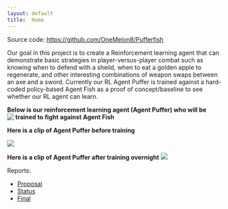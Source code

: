 ```yaml
---
layout: default
title:  Home
---
```


Source code: https://github.com/OneMelon8/Pufferfish

<p  font-family= 'Roboto'>
Our goal in this project is to create a Reinforcement learning agent that can demonstrate basic strategies in  player-versus-player combat such as knowing when to defend with a sheild, when to eat a golden apple to regenerate, and other interesting combinations of weapon swaps between an axe and a sword. Currently our RL Agent Puffer is trained against a hard-coded policy-based Agent Fish as a proof of concept/baseline to see whether our RL agent can learn.
</p>
<p>
    <b>Below is our reinforcement learning agent (Agent Puffer) who will be trained to fight against Agent Fish</b>
    <img src= "files/intro.png" align="left"/>
</p>

<p style="clear:both;"/>
<b>Here is a clip of Agent Puffer before training</b>

![](http://img.youtube.com/vi/44KwAyw-AXs/0.jpg)

<b>Here is a clip of Agent Puffer after training overnight</b>
![](http://img.youtube.com/vi/uB0HolxmnzU/0.jpg)

<p style="clear:both;">
Reports:

- [Proposal](proposal.html)
- [Status](status.html)
- [Final](final.html)

</p>